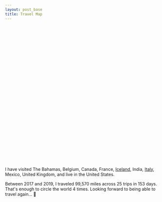 ```yaml
---
layout: post_base
title: Travel Map
---
```


<!-- https://www.amcharts.com/visited_countries/#BE,FR,IS,IT,GB,VA,BS,CA,US,IN -->
<script src="https://www.amcharts.com/lib/3/ammap.js" type="text/javascript"></script>
<script src="https://www.amcharts.com/lib/3/maps/js/worldHigh.js" type="text/javascript"></script>
<script src="https://www.amcharts.com/lib/3/themes/dark.js" type="text/javascript"></script>
<div id="mapdiv" style="width: 600px; height: 450px;"></div>
<script type="text/javascript">
var map = AmCharts.makeChart("mapdiv",{
  type: "map",
  theme: "dark",
  projection: "mercator",
  panEventsEnabled : true,
  color: '#fff',
  backgroundColor : "#fff",
  backgroundAlpha : 1,
  zoomControl: {
  zoomControlEnabled : true
},
dataProvider : {
  map : "worldHigh",
  getAreasFromMap : true,
  areas :
  [
    {
      "id": "BE",
      "showAsSelected": true
    },
    {
      "id": "FR",
      "showAsSelected": true
    },
    {
      "id": "IS",
      "showAsSelected": true
    },
    {
      "id": "IT",
      "showAsSelected": true
    },
    {
      "id": "GB",
      "showAsSelected": true
    },
    {
      "id": "VA",
      "showAsSelected": true
    },
    {
      "id": "BS",
      "showAsSelected": true
    },
    {
      "id": "CA",
      "showAsSelected": true
    },
    {
      "id": "US",
      "showAsSelected": true
    },
    {
      "id": "IN",
      "showAsSelected": true
    },
    {
      "id": "MX",
      "showAsSelected": true
    }
  ]
},
areasSettings : {
  autoZoom : true,
  color : "#F8F7FC",
  colorSolid : "#37248F",
  selectedColor : "#735DD0",
  outlineColor : "#37248F",
  rollOverColor : "#DDEBF7",
  rollOverOutlineColor : "#084B8A"
}
});
</script>

I have visited The Bahamas, Belgium, Canada, France, <a href="/books/iceland">Iceland</a>, India, <a href="/books/italy">Italy</a>, Mexico, United Kingdom, and live in the United States.

Between 2017 and 2019, I traveled 99,570 miles across 25 trips in 153 days. That's enough to circle the world 4 times. Looking forward to being able to travel again... <span role="img" aria-label="germ">🦠</span>

